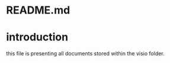
# README.md

# introduction

this file is presenting all documents stored within the visio folder.
